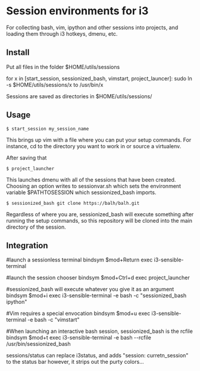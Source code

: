 Session environments for i3
=======================
For collecting bash, vim, ipython and other sessions into 
projects, and loading them through i3 hotkeys, dmenu, etc.

Install
-----------------

Put all files in the folder $HOME/utils/sessions

for x in [start_session, sessionized_bash, vimstart, project_launcer]:
 sudo ln -s $HOME/utils/sessions/x to /usr/bin/x
 

Sessions are saved as directories in $HOME/utils/sessions/

Usage
-----------------

    $ start_session my_session_name

This brings up vim with a file where you can put your setup 
commands. For instance, cd to the directory you want to work 
in or source a virtualenv.

After saving that

    $ project_launcher

This launches dmenu with all of the sessions that have been 
created.  Choosing an option writes to sessionvar.sh which 
sets the environment variable $PATHTOSESSION which 
sessionized_bash imports.

    $ sessionized_bash git clone https://balh/balh.git

Regardless of where you are, sessionized_bash will execute
something after running the setup commands, so this 
repository will be cloned into the main directory of
the session. 

Integration
------------------

#launch a sessionless terminal
bindsym $mod+Return exec i3-sensible-terminal

#launch the session chooser
bindsym $mod+Ctrl+d exec project_launcher

#sessionized_bash will execute whatever you give it as an argument
bindsym $mod+i exec i3-sensible-terminal -e bash -c "sessionized_bash ipython"

#Vim requires a special envocation
bindsym $mod+u exec i3-sensible-terminal -e bash -c "vimstart"

#When launching an interactive bash session, sessionized_bash is the rcfile
bindsym $mod+t exec i3-sensible-terminal -e bash --rcfile /usr/bin/sessionized_bash

sessions/status can replace i3status, and adds 
"session: curretn_session" to the status bar
however, it strips out the purty colors...
